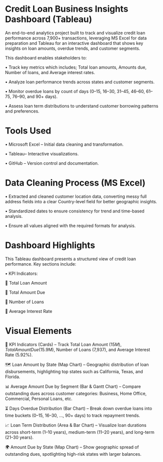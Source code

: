 # Credit Loan Business Insights Dashboard (Tableau)

An end-to-end analytics project built to track and visualize credit loan performance across 7,900+ transactions, leveraging MS Excel for data preparation and Tableau for an interactive dashboard that shows key insights on loan amounts, overdue trends, and customer segments.

This dashboard enables stakeholders to:

•	Track key metrics which includes; Total loan amounts, Amounts due, Number of loans, and Average interest rates.

•	Analyze loan performance trends across states and customer segments.

•	Monitor overdue loans by count of days (0–15, 16–30, 31–45, 46–60, 61–75, 76–90, and 90+ days).

•	Assess loan term distributions to understand customer borrowing patterns and preferences.

# Tools Used

•	Microsoft Excel – Initial data cleaning and transformation.

•	Tableau– Interactive visualizations.

•	GitHub – Version control and documentation.

# Data Cleaning Process (MS Excel)

• Extracted and cleaned customer location data, converting messy full address fields into a clear Country-level field for better geographic insights.

•	Standardized dates to ensure consistency for trend and time-based analysis.

•	Ensure all values aligned with the required formats for analysis.

# Dashboard Highlights

This Tableau dashboard presents a structured view of credit loan performance. Key sections include:

•	KPI Indicators:

	Total Loan Amount

	Total Amount Due

	Number of Loans

	Average Interest Rate

# Visual Elements

📌 KPI Indicators (Cards) – Track Total Loan Amount ($15M), Total Amount Due ($15.9M), Number of Loans (7,937), and Average Interest Rate (5.92%).

🗺️ Loan Amount by State (Map Chart) – Geographic distribution of loan disbursements, highlighting top states such as California, Texas, and Florida.

📊 Average Amount Due by Segment (Bar & Gantt Chart) – Compare outstanding dues across customer categories: Business, Home Office, Commercial, Personal Loans, etc.

⏳ Days Overdue Distribution (Bar Chart) – Break down overdue loans into time buckets (0–15, 16–30, …, 90+ days) to track repayment trends.

📈 Loan Term Distribution (Area & Bar Chart) – Visualize loan durations across short-term (1–10 years), medium-term (11–20 years), and long-term (21–30 years).

🌍 Amount Due by State (Map Chart) – Show geographic spread of outstanding dues, spotlighting high-risk states with larger balances.







